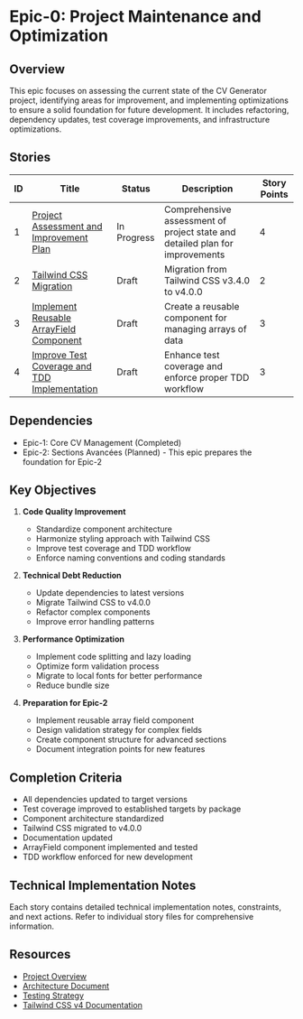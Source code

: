 # Epic-0: Project Maintenance and Optimization

## Overview

This epic focuses on assessing the current state of the CV Generator project, identifying areas for improvement, and implementing optimizations to ensure a solid foundation for future development. It includes refactoring, dependency updates, test coverage improvements, and infrastructure optimizations.

## Stories

| ID  | Title                                                                           | Status      | Description                                                                  | Story Points |
| --- | ------------------------------------------------------------------------------- | ----------- | ---------------------------------------------------------------------------- | ------------ |
| 1   | [Project Assessment and Improvement Plan](story-project-assessment.story.md)    | In Progress | Comprehensive assessment of project state and detailed plan for improvements | 4            |
| 2   | [Tailwind CSS Migration](story-tailwind-migration.story.md)                     | Draft       | Migration from Tailwind CSS v3.4.0 to v4.0.0                                 | 2            |
| 3   | [Implement Reusable ArrayField Component](story-array-field-component.story.md) | Draft       | Create a reusable component for managing arrays of data                      | 3            |
| 4   | [Improve Test Coverage and TDD Implementation](story-test-coverage.story.md)    | Draft       | Enhance test coverage and enforce proper TDD workflow                        | 3            |

## Dependencies

- Epic-1: Core CV Management (Completed)
- Epic-2: Sections Avancées (Planned) - This epic prepares the foundation for Epic-2

## Key Objectives

1. **Code Quality Improvement**

   - Standardize component architecture
   - Harmonize styling approach with Tailwind CSS
   - Improve test coverage and TDD workflow
   - Enforce naming conventions and coding standards

2. **Technical Debt Reduction**

   - Update dependencies to latest versions
   - Migrate Tailwind CSS to v4.0.0
   - Refactor complex components
   - Improve error handling patterns

3. **Performance Optimization**

   - Implement code splitting and lazy loading
   - Optimize form validation process
   - Migrate to local fonts for better performance
   - Reduce bundle size

4. **Preparation for Epic-2**
   - Implement reusable array field component
   - Design validation strategy for complex fields
   - Create component structure for advanced sections
   - Document integration points for new features

## Completion Criteria

- All dependencies updated to target versions
- Test coverage improved to established targets by package
- Component architecture standardized
- Tailwind CSS migrated to v4.0.0
- Documentation updated
- ArrayField component implemented and tested
- TDD workflow enforced for new development

## Technical Implementation Notes

Each story contains detailed technical implementation notes, constraints, and next actions. Refer to individual story files for comprehensive information.

## Resources

- [Project Overview](../../docs/PROJECT_OVERVIEW.md)
- [Architecture Document](../../docs/ARCHITECTURE.md)
- [Testing Strategy](../../docs/TESTING.md)
- [Tailwind CSS v4 Documentation](https://tailwindcss.com)

